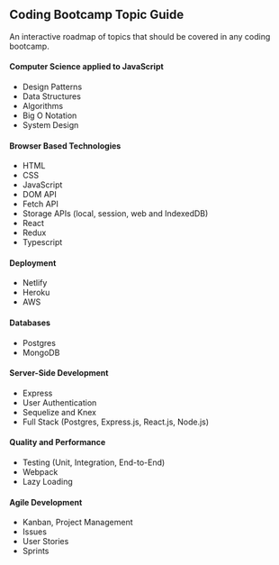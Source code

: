 ## Coding Bootcamp Topic Guide

An interactive roadmap of topics that should be covered in any coding bootcamp.

#### Computer Science applied to JavaScript
- Design Patterns
- Data Structures
- Algorithms
- Big O Notation
- System Design

#### Browser Based Technologies
- HTML
- CSS
- JavaScript
- DOM API
- Fetch API
- Storage APIs (local, session, web and IndexedDB)
- React
- Redux
- Typescript

#### Deployment
- Netlify
- Heroku
- AWS

#### Databases
- Postgres
- MongoDB

#### Server-Side Development
- Express
- User Authentication
- Sequelize and Knex
- Full Stack (Postgres, Express.js, React.js, Node.js)

#### Quality and Performance
- Testing (Unit, Integration, End-to-End)
- Webpack
- Lazy Loading

#### Agile Development
- Kanban, Project Management
- Issues
- User Stories
- Sprints
